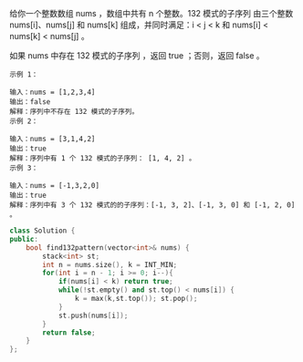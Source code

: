 给你一个整数数组 nums ，数组中共有 n 个整数。132 模式的子序列 由三个整数 nums[i]、nums[j] 和 nums[k] 组成，并同时满足：i < j < k 和 nums[i] < nums[k] < nums[j] 。

如果 nums 中存在 132 模式的子序列 ，返回 true ；否则，返回 false 。

 

```
示例 1：

输入：nums = [1,2,3,4]
输出：false
解释：序列中不存在 132 模式的子序列。
示例 2：

输入：nums = [3,1,4,2]
输出：true
解释：序列中有 1 个 132 模式的子序列： [1, 4, 2] 。
示例 3：

输入：nums = [-1,3,2,0]
输出：true
解释：序列中有 3 个 132 模式的的子序列：[-1, 3, 2]、[-1, 3, 0] 和 [-1, 2, 0] 。
```

```C++
class Solution {
public:
    bool find132pattern(vector<int>& nums) {
        stack<int> st;
        int n = nums.size(), k = INT_MIN;
        for(int i = n - 1; i >= 0; i--){
            if(nums[i] < k) return true;
            while(!st.empty() and st.top() < nums[i]) { 
                k = max(k,st.top()); st.pop();
            }
            st.push(nums[i]);
        }
        return false;
    }
};
```

